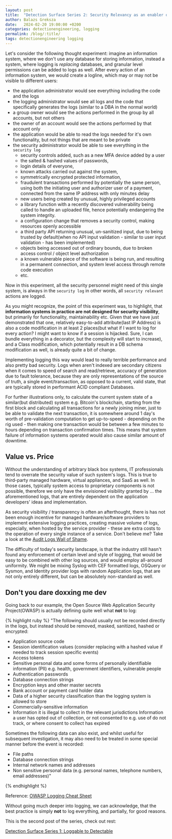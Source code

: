 ```yaml
---
layout: post
title:  "Detection Surface Series 2: Security Relevancy as an enabler of Visibility"
author: Balazs Greksza
date:   2024-02-20 19:00:00 +0200
categories: detectionengineering, logging
permalink: /blog/:title/
tags: detectionengineering logging
---
```


Let's consider the following thought experiment: imagine an information system, where we don't use any database for storing information, instead a system, where logging is *replacing* databases, and granular level permissions can be added to logs as well. After every action of an information system, we would create a logline, which may or may not be visible to different users: 
- the application administrator would see everything including the code and the logs
- the logging administrator would see all logs and the code that specifically generates the logs (similar to a DBA in the normal world)
- a group owner would see the actions performed in the group by all accounts, but not others
- the owner of an account would see the actions performed by that account only
- the application would be able to read the logs needed for it's own functionality, but not things that are meant to be private
- the security administrator would be able to see everything in the `security log`
    - security controls added, such as a new MFA device added by a user
    - the salted & hashed values of passwords, 
    - login details of everyone, 
    - known attacks carried out against the system,
    - symmetrically encrypted protected information,
    - fraudulent transactions performed by potentially the same person, using both the initiating user and authorizer user of a payment, connected from the same IP address with only minutes delay
    - new users being created by unusual, highly privileged accounts
    - a library function with a recently discovered vulnerability being called to handle an uploaded file, hence potentially endangering the system integrity.
    - a configuration change that removes a security control, making resources openly accessible
    - a third party API returning unusual, un-sanitized input, due to being trusted by default(when no API input validation -  similar to user input validation - has been implemented)
    - objects being accessed out of ordinary bounds, due to broken access control / object level authorization
    - a known vulnerable piece of the software is being run, and resulting in a permanent connection, and system level access through remote code execution
    - etc.

Now in this experiment, all the security personnel might need of this single system, is always in the `security log` in other words, all `security relevant` actions are logged.

As you might recognize, the point of this experiment was, to highlight, that **information systems in practice are not designed for security visibility**, but primarily for functionality, maintainability etc. Given that we have just demonstrated that one, relatively easy-to-add attribute(last IP Address) is also a code modification in at least 2 places(but what if I want to log for every action? I might want to know if a session is hijacked. Sure, I can bundle everything in a decorator, but the complexity will start to increase), and a Class modification, which potentially result in a DB schema modification as well, is already quite a bit of change.

Implementing logging this way would lead to really terrible performance and also pretty bad security. Logs when aren't indexed are secondary citizens when it comes to speed of search and read/retrieve, accuracy of generation due to fault tolerance, because they are only representations of the source of truth, a single event/transaction, as opposed to a current, valid state, that are typically stored in performant ACID compliant Databases.

For further illustrations only, to calculate the current system state of a similar(but distributed) system e.g. Bitcoin's blockchain, starting from the first block and calculating all transactions for a newly joining miner, just to be able to validate the next transaction, it is somewhere around 1 day's worth of pre-validation computation to get up-to-speed - depending on the rig used - then making one transaction would be between a few minutes to hours depending on transaction confirmation times. This means that system failure of information systems operated would also cause similar amount of downtime.

Value vs. Price
--------------------

Without the understanding of arbitrary black box systems, IT professionals tend to overrate the security value of such system's logs. This is true to third-party managed hardware, virtual appliances, and SaaS as well. In those cases, typically system access to proprietary components is not possible, therefore we only have the envisioned visibility granted by … the aforementioned logs, that are entirely dependent on the application developers' ideas and implementation. 

As security visibility / transparency is often an afterthought, there is has not been enough incentive for managed hardware/software providers to implement extensive logging practices, creating massive volume of logs, especially, when hosted by the service provider - these are extra costs to the operation of every single instance of a service. Don't believe me? Take a look at the [Audit Logs Wall of Shame](https://audit-logs.tax).

The difficulty of today's security landscape, is that the industry still hasn't found any enforcement of certain level and style of logging, that would be easy to be combined with other log sources, and would employ all-around uniformity.
We might be mixing Syslog with CEF formatted logs, OSQuery or Sysmon, and Identity provider logs with random Application logs, that are not only entirely different, but can be absolutely non-standard as well.


Don't you dare doxxing me dev
--------------------

Going back to our example, the Open Source Web Application Security Project(OWASP) is actually defining quite well what **not** to log:

{% highlight ruby %}
"The following should usually not be recorded directly in the logs, but instead should be removed, masked, sanitized, hashed or encrypted:

- Application source code
- Session identification values (consider replacing with a hashed value if needed to track session specific events)
- Access tokens
- Sensitive personal data and some forms of personally identifiable information (PII) e.g. health, government identifiers, vulnerable people
- Authentication passwords
- Database connection strings
- Encryption keys and other master secrets
- Bank account or payment card holder data
- Data of a higher security classification than the logging system is allowed to store
- Commercially-sensitive information
- Information it is illegal to collect in the relevant jurisdictions
Information a user has opted out of collection, or not consented to e.g. use of do not track, or where consent to collect has expired

Sometimes the following data can also exist, and whilst useful for subsequent investigation, it may also need to be treated in some special manner before the event is recorded:
- File paths
- Database connection strings
- Internal network names and addresses
- Non sensitive personal data (e.g. personal names, telephone numbers, email addresses)"

{% endhighlight %}

Reference: [OWASP Logging Cheat  Sheet](https://cheatsheetseries.owasp.org/cheatsheets/Logging_Cheat_Sheet.html)

Without going much deeper into logging, we can acknowledge, that the best practice is simply  **not** to log everything, and partially, for good reasons.

This is the second post of the series, check out rest:

[Detection Surface Series 1: Loggable to Detectable](https://inverze.io/blog/detection-surface-series-loggable-to-detectable/)
